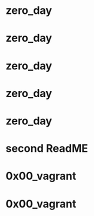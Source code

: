 # zero_day
# zero_day
# zero_day
# zero_day
# zero_day
# second ReadME
# 0x00_vagrant
# 0x00_vagrant
